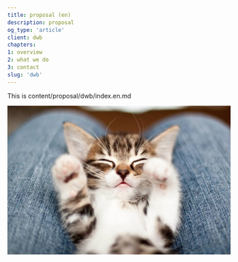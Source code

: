 ```yaml
---
title: proposal (en)
description: proposal
og_type: 'article'
client: dwb
chapters:
1: overview
2: what we do
3: contact
slug: 'dwb'
---
```


This is content/proposal/dwb/index.en.md

![some image](aio-01.jpg)

